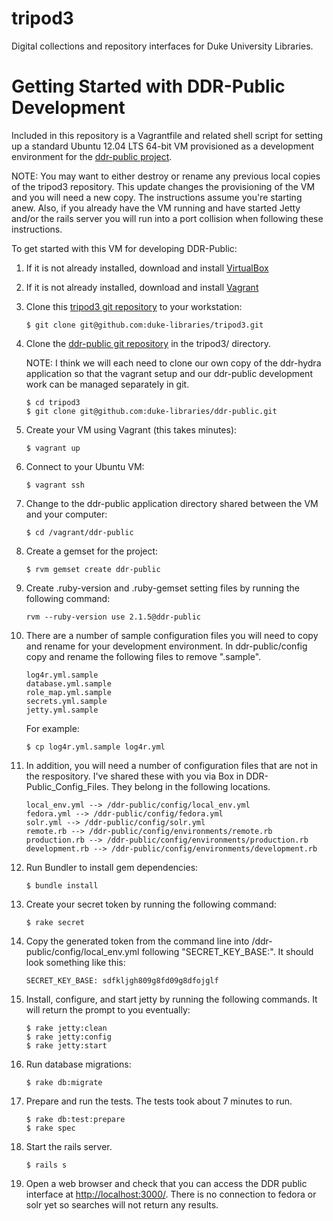 tripod3
=======

Digital collections and repository interfaces for Duke University Libraries.

Getting Started with DDR-Public Development
===============

Included in this repository is a Vagrantfile and related shell script for setting up a standard Ubuntu 12.04 LTS 64-bit VM provisioned as a development environment for the [ddr-public project](https://github.com/duke-libraries/ddr-public).

NOTE: You may want to either destroy or rename any previous local copies of the tripod3 repository. This update changes the provisioning of the VM and you will need a new copy. The instructions assume you're starting anew. Also, if you already have the VM running and have started Jetty and/or the rails server you will run into a port collision when following these instructions.

To get started with this VM for developing DDR-Public:

1. If it is not already installed, download and install [VirtualBox](https://www.virtualbox.org/wiki/Downloads)

2. If it is not already installed, download and install [Vagrant](https://www.vagrantup.com/downloads.html)

3. Clone this [tripod3 git repository](https://github.com/duke-libraries/tripod3) to your workstation:

    ```
    $ git clone git@github.com:duke-libraries/tripod3.git
    ```

4. Clone the [ddr-public git repository](https://github.com/duke-libraries/ddr-public) in the tripod3/ directory.

    NOTE: I think we will each need to clone our own copy of the ddr-hydra application so that the vagrant setup and our ddr-public development work can be managed separately in git.

    ```
    $ cd tripod3
    $ git clone git@github.com:duke-libraries/ddr-public.git
    ```

5. Create your VM using Vagrant (this takes minutes):

    ```
    $ vagrant up
    ```

6. Connect to your Ubuntu VM:

    ```
    $ vagrant ssh
    ```

7. Change to the ddr-public application directory shared between the VM and your computer:

    ```
    $ cd /vagrant/ddr-public
    ```

8. Create a gemset for the project:
    
    ```
    $ rvm gemset create ddr-public
    ```

9. Create .ruby-version and .ruby-gemset setting files by running the following command:
    
    ```
    rvm --ruby-version use 2.1.5@ddr-public
    ```

10. There are a number of sample configuration files you will need to copy and rename for your development environment. In ddr-public/config copy and rename the following files to remove ".sample".

    ```
    log4r.yml.sample
    database.yml.sample
    role_map.yml.sample
    secrets.yml.sample
    jetty.yml.sample
    ```

    For example:
    ```
    $ cp log4r.yml.sample log4r.yml
    ```

11. In addition, you will need a number of configuration files that are not in the respository. I've shared these with you via Box in DDR-Public_Config_Files. They belong in the following locations.

    ```
    local_env.yml --> /ddr-public/config/local_env.yml
    fedora.yml --> /ddr-public/config/fedora.yml
    solr.yml --> /ddr-public/config/solr.yml
    remote.rb --> /ddr-public/config/environments/remote.rb
    production.rb --> /ddr-public/config/environments/production.rb
    development.rb --> /ddr-public/config/environments/development.rb
    ```

12. Run Bundler to install gem dependencies:

    ```
    $ bundle install
    ```

13. Create your secret token by running the following command:

    ```
    $ rake secret
    ```

14. Copy the generated token from the command line into /ddr-public/config/local_env.yml following "SECRET_KEY_BASE:". It should look something like this:

    ```
    SECRET_KEY_BASE: sdfkljgh809g8fd09g8dfojglf
    ```

15. Install, configure, and start jetty by running the following commands. It will return the prompt to you eventually:

    ```
    $ rake jetty:clean
    $ rake jetty:config
    $ rake jetty:start
    ```

16. Run database migrations:
    
    ```
    $ rake db:migrate
    ```

17. Prepare and run the tests. The tests took about 7 minutes to run.

    ```
    $ rake db:test:prepare
    $ rake spec
    ```
18. Start the rails server.

    ```
    $ rails s
    ```

19. Open a web browser and check that you can access the DDR public interface at [http://localhost:3000/](http://localhost:3000/). There is no connection to fedora or solr yet so searches will not return any results.
